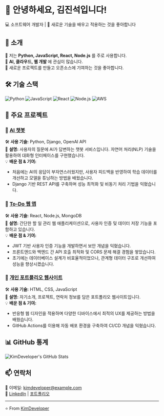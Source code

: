 # 👋 안녕하세요, 김진석입니다!
💻 소프트웨어 개발자 | 🚀 새로운 기술을 배우고 적용하는 것을 좋아합니다

## 🚀 소개
🔹 저는 **Python, JavaScript, React, Node.js** 를 주로 사용합니다.  
🔹 **AI, 클라우드, 웹 개발** 에 관심이 많습니다.  
🔹 새로운 프로젝트를 만들고 오픈소스에 기여하는 것을 좋아합니다.  

## 🛠 기술 스택
![Python](https://img.shields.io/badge/Python-3776AB?style=for-the-badge&logo=python&logoColor=white)
![JavaScript](https://img.shields.io/badge/JavaScript-F7DF1E?style=for-the-badge&logo=javascript&logoColor=black)
![React](https://img.shields.io/badge/React-61DAFB?style=for-the-badge&logo=react&logoColor=black)
![Node.js](https://img.shields.io/badge/Node.js-339933?style=for-the-badge&logo=nodedotjs&logoColor=white)
![AWS](https://img.shields.io/badge/AWS-232F3E?style=for-the-badge&logo=amazon-aws&logoColor=white)

## 📌 주요 프로젝트
### 🔹 [AI 챗봇](https://github.com/kimdeveloper/ai-chatbot)
🛠 **사용 기술:** Python, Django, OpenAI API  
📄 **설명:** 사용자의 질문에 AI가 답변하는 챗봇 서비스입니다. 자연어 처리(NLP) 기술을 활용하여 대화형 인터페이스를 구현했습니다.  
💡 **배운 점 & 기여:**
   - 처음에는 AI의 응답이 부자연스러웠지만, 사용자 피드백을 반영하여 학습 데이터를 개선하고 모델을 튜닝하는 방법을 배웠습니다.
   - Django 기반 REST API를 구축하며 성능 최적화 및 비동기 처리 기법을 익혔습니다.

### 🔹 [To-Do 웹 앱](https://github.com/kimdeveloper/todo-app)
🛠 **사용 기술:** React, Node.js, MongoDB  
📄 **설명:** 간단한 할 일 관리 웹 애플리케이션으로, 사용자 인증 및 데이터 저장 기능을 포함하고 있습니다.  
💡 **배운 점 & 기여:**
   - JWT 기반 사용자 인증 기능을 개발하면서 보안 개념을 익혔습니다.
   - 프론트엔드와 백엔드 간 API 호출 최적화 및 CORS 문제 해결 경험을 쌓았습니다.
   - 초기에는 데이터베이스 설계가 비효율적이었으나, 관계형 데이터 구조로 개선하여 성능을 향상시켰습니다.

### 🔹 [개인 포트폴리오 웹사이트](https://github.com/kimdeveloper/portfolio)
🛠 **사용 기술:** HTML, CSS, JavaScript  
📄 **설명:** 자기소개, 프로젝트, 연락처 정보를 담은 포트폴리오 웹사이트입니다.  
💡 **배운 점 & 기여:**
   - 반응형 웹 디자인을 적용하며 다양한 디바이스에서 최적의 UX를 제공하는 방법을 배웠습니다.
   - GitHub Actions를 이용해 자동 배포 환경을 구축하여 CI/CD 개념을 익혔습니다.

## 📊 GitHub 통계
![KimDeveloper's GitHub Stats](https://github-readme-stats.vercel.app/api?username=kimdeveloper&show_icons=true&theme=tokyonight)

## 📫 연락처
📧 이메일: kimdeveloper@example.com  
🔗 [LinkedIn](https://linkedin.com/in/kimdeveloper) | [포트폴리오](https://kimdeveloper.dev)

---
⭐️ From [KimDeveloper](https://github.com/kimdeveloper)
